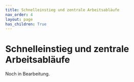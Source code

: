 ```yaml
---
title: Schnelleinstieg und zentrale Arbeitsabläufe
nav_order: 4
layout: page
has_children: True
---
```


# Schnelleinstieg und zentrale Arbeitsabläufe

Noch in Bearbeitung.
